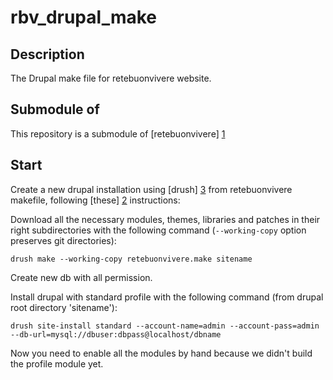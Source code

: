 rbv_drupal_make
===============

Description
-----------
The Drupal make file for retebuonvivere website.

Submodule of
------------
This repository is a submodule of [retebuonvivere] [1]

Start
-----
Create a new drupal installation using [drush] [3] from retebuonvivere makefile, following [these] [2] instructions: 

Download all the necessary modules, themes, libraries and patches in their right subdirectories with the following command (`--working-copy` option preserves git directories):
    
    drush make --working-copy retebuonvivere.make sitename

Create new db with all permission.

Install drupal with standard profile with the following command (from drupal root directory 'sitename'):
    
    drush site-install standard --account-name=admin --account-pass=admin --db-url=mysql://dbuser:dbpass@localhost/dbname

Now you need to enable all the modules by hand because we didn't build the profile module yet.

[1]: https://github.com/fonzy85vr/retebuonvivere
[2]: https://drupal.org/project/drush_make
[3]: https://drupal.org/project/drush
